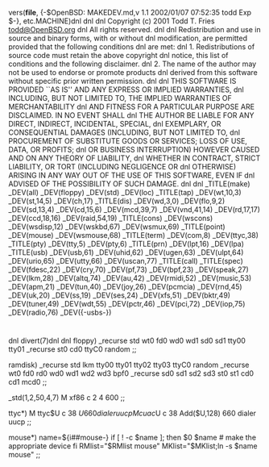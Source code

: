 vers(__file__,
	{-$OpenBSD: MAKEDEV.md,v 1.1 2002/01/07 07:52:35 todd Exp $-},
etc.MACHINE)dnl
dnl
dnl Copyright (c) 2001 Todd T. Fries <todd@OpenBSD.org>
dnl All rights reserved.
dnl
dnl Redistribution and use in source and binary forms, with or without
dnl modification, are permitted provided that the following conditions
dnl are met:
dnl 1. Redistributions of source code must retain the above copyright
dnl    notice, this list of conditions and the following disclaimer.
dnl 2. The name of the author may not be used to endorse or promote products
dnl    derived from this software without specific prior written permission.
dnl
dnl THIS SOFTWARE IS PROVIDED ``AS IS'' AND ANY EXPRESS OR IMPLIED WARRANTIES,
dnl INCLUDING, BUT NOT LIMITED TO, THE IMPLIED WARRANTIES OF MERCHANTABILITY
dnl AND FITNESS FOR A PARTICULAR PURPOSE ARE DISCLAIMED.  IN NO EVENT SHALL
dnl THE AUTHOR BE LIABLE FOR ANY DIRECT, INDIRECT, INCIDENTAL, SPECIAL,
dnl EXEMPLARY, OR CONSEQUENTIAL DAMAGES (INCLUDING, BUT NOT LIMITED TO,
dnl PROCUREMENT OF SUBSTITUTE GOODS OR SERVICES; LOSS OF USE, DATA, OR PROFITS;
dnl OR BUSINESS INTERRUPTION) HOWEVER CAUSED AND ON ANY THEORY OF LIABILITY,
dnl WHETHER IN CONTRACT, STRICT LIABILITY, OR TORT (INCLUDING NEGLIGENCE OR
dnl OTHERWISE) ARISING IN ANY WAY OUT OF THE USE OF THIS SOFTWARE, EVEN IF
dnl ADVISED OF THE POSSIBILITY OF SUCH DAMAGE.
dnl
dnl
_TITLE(make)
_DEV(all)
_DEV(floppy)
_DEV(std)
_DEV(loc)
_TITLE(tap)
_DEV(wt,10,3)
_DEV(st,14,5)
_DEV(ch,17)
_TITLE(dis)
_DEV(wd,3,0)
_DEV(flo,9,2)
_DEV(sd,13,4)
_DEV(cd,15,6)
_DEV(mcd,39,7)
_DEV(vnd,41,14)
_DEV(rd,17,17)
_DEV(ccd,18,16)
_DEV(raid,54,19)
_TITLE(cons)
_DEV(wscons)
_DEV(wsdisp,12)
_DEV(wskbd,67)
_DEV(wsmux,69)
_TITLE(point)
_DEV(mouse)
_DEV(wsmouse,68)
_TITLE(term)
_DEV(com,8)
_DEV(ttyc,38)
_TITLE(pty)
_DEV(tty,5)
_DEV(pty,6)
_TITLE(prn)
_DEV(lpt,16)
_DEV(lpa)
_TITLE(usb)
_DEV(usb,61)
_DEV(uhid,62)
_DEV(ugen,63)
_DEV(ulpt,64)
_DEV(urio,65)
_DEV(utty,66)
_DEV(uscan,77)
_TITLE(call)
_TITLE(spec)
_DEV(fdesc,22)
_DEV(cry,70)
_DEV(pf,73)
_DEV(bpf,23)
_DEV(speak,27)
_DEV(lkm,28)
_DEV(altq,74)
_DEV(au,42)
_DEV(rmidi,52)
_DEV(music,53)
_DEV(apm,21)
_DEV(tun,40)
_DEV(joy,26)
_DEV(pcmcia)
_DEV(rnd,45)
_DEV(uk,20)
_DEV(ss,19)
_DEV(ses,24)
_DEV(xfs,51)
_DEV(bktr,49)
_DEV(tuner,49)
_DEV(wdt,55)
_DEV(pctr,46)
_DEV(pci,72)
_DEV(iop,75)
_DEV(radio,76)
_DEV({-usbs-})
#
dnl
divert(7)dnl
dnl
floppy)
	_recurse std wt0 fd0 wd0 wd1 sd0 sd1 tty00 tty01
	_recurse st0 cd0 ttyC0 random
	;;

ramdisk)
	_recurse std lkm tty00 tty01 tty02 tty03 ttyC0 random
	_recurse wt0 fd0 rd0 wd0 wd1 wd2 wd3 bpf0
	_recurse sd0 sd1 sd2 sd3 st0 st1 cd0 cd1 mcd0
	;;

_std(1,2,50,4,7)
	M xf86		c 2 4 600
	;;

ttyc*)
	M ttyc$U c 38 $U 660 dialer uucp
	M cuac$U c 38 Add($U,128) 660 dialer uucp
	;;

mouse*)
	name=${i##mouse-}
	if [ ! -c $name ]; then
		$0 $name	# make the appropriate device
	fi
	RMlist="$RMlist mouse"
	MKlist="$MKlist;ln -s $name mouse"
	;;

